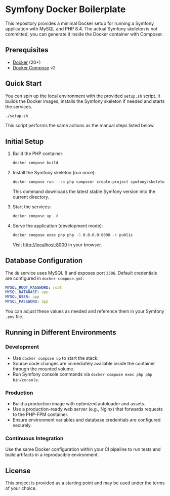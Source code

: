 # Symfony Docker Boilerplate

This repository provides a minimal Docker setup for running a Symfony application
with MySQL and PHP 8.4. The actual Symfony skeleton is not committed; you can
generate it inside the Docker container with Composer.

## Prerequisites

- [Docker](https://docs.docker.com/get-docker/) (20+)
- [Docker Compose](https://docs.docker.com/compose/) v2

## Quick Start

You can spin up the local environment with the provided `setup.sh` script. It
builds the Docker images, installs the Symfony skeleton if needed and starts the
services.

```bash
./setup.sh
```

This script performs the same actions as the manual steps listed below.

## Initial Setup

1. Build the PHP container:

   ```bash
   docker compose build
   ```

2. Install the Symfony skeleton (run once):

   ```bash
   docker compose run --rm php composer create-project symfony/skeleton .
   ```

   This command downloads the latest stable Symfony version into the current
   directory.

3. Start the services:

   ```bash
   docker compose up -d
   ```

4. Serve the application (development mode):

   ```bash
   docker compose exec php php -S 0.0.0.0:8000 -t public
   ```

   Visit <http://localhost:8000> in your browser.

## Database Configuration

The `db` service uses MySQL 8 and exposes port `3306`. Default credentials are
configured in `docker-compose.yml`:

```yml
MYSQL_ROOT_PASSWORD: root
MYSQL_DATABASE: app
MYSQL_USER: app
MYSQL_PASSWORD: app
```

You can adjust these values as needed and reference them in your Symfony `.env`
file.

## Running in Different Environments

### Development

- Use `docker compose up` to start the stack.
- Source code changes are immediately available inside the container through the
  mounted volume.
- Run Symfony console commands via `docker compose exec php php bin/console`.

### Production

- Build a production image with optimized autoloader and assets.
- Use a production-ready web server (e.g., Nginx) that forwards requests to the
  PHP-FPM container.
- Ensure environment variables and database credentials are configured securely.

### Continuous Integration

Use the same Docker configuration within your CI pipeline to run tests and
build artifacts in a reproducible environment.

## License

This project is provided as a starting point and may be used under the terms of
your choice.
